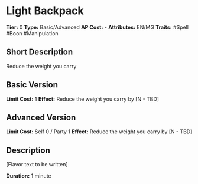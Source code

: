 # Light Backpack

**Tier:** 0
**Type:** Basic/Advanced
**AP Cost:** -
**Attributes:** EN/MG
**Traits:** #Spell #Boon #Manipulation 

## Short Description
Reduce the weight you carry

## Basic Version
**Limit Cost:** 1
**Effect:** Reduce the weight you carry by [N - TBD]

## Advanced Version
**Limit Cost:** Self 0 / Party 1
**Effect:** Reduce the weight you carry by [N - TBD]

## Description
[Flavor text to be written]

**Duration:** 1 minute
